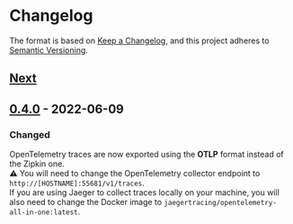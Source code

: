 # Changelog

The format is based on [Keep a Changelog](https://keepachangelog.com/en/1.0.0/),
and this project adheres to [Semantic Versioning](https://semver.org/spec/v2.0.0.html).

## [Next]

## [0.4.0] - 2022-06-09

### Changed
OpenTelemetry traces are now exported using the **OTLP** format instead of the Zipkin one.  
⚠️ You will need to change the OpenTelemetry collector endpoint to `http://[HOSTNAME]:55681/v1/traces`.   
If you are using Jaeger to collect traces locally on your machine, you will also need to change the Docker image to `jaegertracing/opentelemetry-all-in-one:latest`.

[Next]: https://github.com/primait/prima_tracing.rs/compare/0.4.0...HEAD
[0.4.0]: https://github.com/primait/prima_tracing.rs/compare/0.3.1...0.4.0
